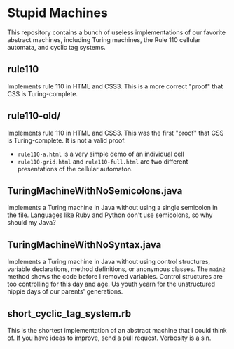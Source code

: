 # Stupid Machines
This repository contains a bunch of useless implementations of our favorite abstract machines, including Turing machines, the Rule 110 cellular automata, and cyclic tag systems.

## rule110
Implements rule 110 in HTML and CSS3. This is a more correct "proof" that CSS is Turing-complete.

## rule110-old/
Implements rule 110 in HTML and CSS3. This was the first "proof" that CSS is Turing-complete. It is not a valid proof.

* `rule110-a.html` is a very simple demo of an individual cell
* `rule110-grid.html` and `rule110-full.html` are two different presentations of the cellular automaton.

## TuringMachineWithNoSemicolons.java
Implements a Turing machine in Java without using a single semicolon in the file. Languages like Ruby and Python don't use semicolons, so why should my Java?

## TuringMachineWithNoSyntax.java
Implements a Turing machine in Java without using control structures, variable declarations, method definitions, or anonymous classes. The `main2` method shows the code before I removed variables. Control structures are too controlling for this day and age. Us youth yearn for the unstructured hippie days of our parents' generations.

## short\_cyclic\_tag\_system.rb
This is the shortest implementation of an abstract machine that I could think of. If you have ideas to improve, send a pull request. Verbosity is a sin.
